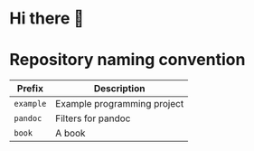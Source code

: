 # Hi there 👋

<!--
**gregory-james-smith/gregory-james-smith** is a ✨ _special_ ✨ repository because its `README.md` (this file) appears on your GitHub profile.

Here are some ideas to get you started:

- 🔭 I’m currently working on ...
- 🌱 I’m currently learning ...
- 👯 I’m looking to collaborate on ...
- 🤔 I’m looking for help with ...
- 💬 Ask me about ...
- 📫 How to reach me: ...
- 😄 Pronouns: ...
- ⚡ Fun fact: ...
-->

# Repository naming convention

| Prefix | Description |
|-|-|
| `example` | Example programming project |
| `pandoc` | Filters for pandoc |
| `book` | A book |
